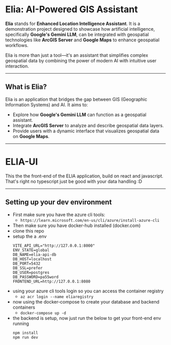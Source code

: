 # Elia: AI-Powered GIS Assistant

**Elia** stands for **Enhanced Location Intelligence Assistant**. It is a demonstration project designed to showcase how artificial intelligence, specifically **Google's Gemini LLM**, can be integrated with geospatial technologies like **ArcGIS Server** and **Google Maps** to enhance geospatial workflows.

Elia is more than just a tool—it's an assistant that simplifies complex geospatial data by combining the power of modern AI with intuitive user interaction.

---

## **What is Elia?**

Elia is an application that bridges the gap between GIS (Geographic Information Systems) and AI. It aims to:
- Explore how **Google's Gemini LLM** can function as a geospatial assistant.
- Integrate **ArcGIS Server** to analyze and describe geospatial data layers.
- Provide users with a dynamic interface that visualizes geospatial data on **Google Maps**.

---

# ELIA-UI

This the the front-end of the ELIA application, build on react and javascript. That's right no typescript just be good with your data handling :D

---

## **Setting up your dev environment**
- First make sure you have the azure cli tools: 
    - `https://learn.microsoft.com/en-us/cli/azure/install-azure-cli`
- Then make sure you have docker-hub installed (docker.com)
- clone this repo
- setup the a .env
    ```
    VITE_API_URL="http://127.0.0.1:8000"
    ENV_STATE=global
    DB_NAME=elia-api-db
    DB_HOST=localhost
    DB_PORT=5432 
    DB_SSL=prefer 
    DB_USER=postgres
    DB_PASSWORD=pa55word
    FRONTEND_URL=http://127.0.0.1:8080
    ```
- using your azure cli tools login so you can access the container registry
    - `az acr login --name eliaregistry`
- now using the docker-compose to create your database and backend containers
    - `docker-compose up -d`
- the backend is setup, now just run the below to get your front-end env running
    ```
    npm install
    npm run dev
    ```